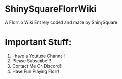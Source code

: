 # ShinySquareFlorrWiki
A Florr.io Wiki
Entirely coded and made by ShinySquare
# Important Stuff:
1. I have a Youtube Channel!
2. Please Subscribe!!!
3. Contact Me On Discord!!
4. Have Fun Playing Florr!

